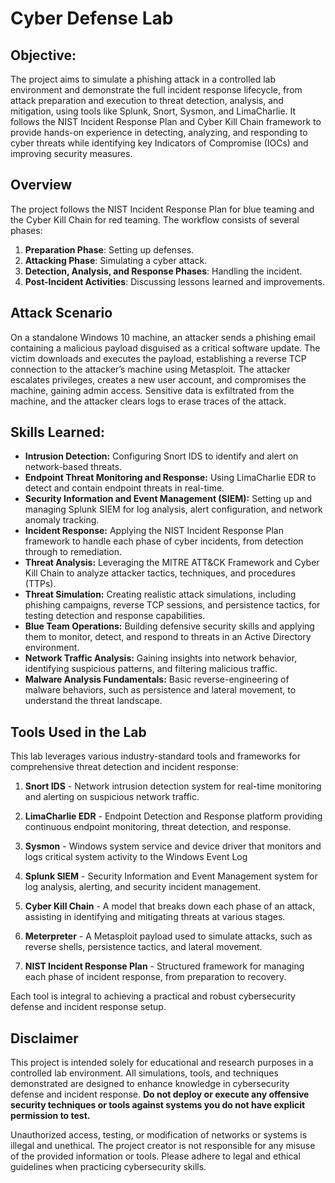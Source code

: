 # Cyber Defense Lab

## Objective:

The project aims to simulate a phishing attack in a controlled lab environment and demonstrate the full incident response lifecycle, from attack preparation and execution to threat detection, analysis, and mitigation, using tools like Splunk, Snort, Sysmon, and LimaCharlie. It follows the NIST Incident Response Plan and Cyber Kill Chain framework to provide hands-on experience in detecting, analyzing, and responding to cyber threats while identifying key Indicators of Compromise (IOCs) and improving security measures.

## Overview

The project follows the NIST Incident Response Plan for blue teaming and the Cyber Kill Chain for red teaming. The workflow consists of several phases:
1. **Preparation Phase**: Setting up defenses.
2. **Attacking Phase**: Simulating a cyber attack.
3. **Detection, Analysis, and Response Phases**: Handling the incident.
4. **Post-Incident Activities**: Discussing lessons learned and improvements.

## Attack Scenario

On a standalone Windows 10 machine, an attacker sends a phishing email containing a malicious payload disguised as a critical software update. The victim downloads and executes the payload, establishing a reverse TCP connection to the attacker’s machine using Metasploit. The attacker escalates privileges, creates a new user account, and compromises the machine, gaining admin access. Sensitive data is exfiltrated from the machine, and the attacker clears logs to erase traces of the attack.

## Skills Learned:

- **Intrusion Detection:** Configuring Snort IDS to identify and alert on network-based threats.
- **Endpoint Threat Monitoring and Response:** Using LimaCharlie EDR to detect and contain endpoint threats in real-time.
- **Security Information and Event Management (SIEM):** Setting up and managing Splunk SIEM for log analysis, alert configuration, and network anomaly tracking.
- **Incident Response:** Applying the NIST Incident Response Plan framework to handle each phase of cyber incidents, from detection through to remediation.
- **Threat Analysis:** Leveraging the MITRE ATT&CK Framework and Cyber Kill Chain to analyze attacker tactics, techniques, and procedures (TTPs).
- **Threat Simulation:** Creating realistic attack simulations, including phishing campaigns, reverse TCP sessions, and persistence tactics, for testing detection and response capabilities.
- **Blue Team Operations:** Building defensive security skills and applying them to monitor, detect, and respond to threats in an Active Directory environment.
- **Network Traffic Analysis:** Gaining insights into network behavior, identifying suspicious patterns, and filtering malicious traffic.
- **Malware Analysis Fundamentals:** Basic reverse-engineering of malware behaviors, such as persistence and lateral movement, to understand the threat landscape.

## Tools Used in the Lab

This lab leverages various industry-standard tools and frameworks for comprehensive threat detection and incident response:

1. **Snort IDS** - Network intrusion detection system for real-time monitoring and alerting on suspicious network traffic.

2. **LimaCharlie EDR** - Endpoint Detection and Response platform providing continuous endpoint monitoring, threat detection, and response.

3. **Sysmon** -  Windows system service and device driver that monitors and logs critical system activity to the Windows Event Log

4. **Splunk SIEM** - Security Information and Event Management system for log analysis, alerting, and security incident management.

5. **Cyber Kill Chain** - A model that breaks down each phase of an attack, assisting in identifying and mitigating threats at various stages.

6. **Meterpreter** - A Metasploit payload used to simulate attacks, such as reverse shells, persistence tactics, and lateral movement.

7. **NIST Incident Response Plan** - Structured framework for managing each phase of incident response, from preparation to recovery.

Each tool is integral to achieving a practical and robust cybersecurity defense and incident response setup.

## Disclaimer

This project is intended solely for educational and research purposes in a controlled lab environment. All simulations, tools, and techniques demonstrated are designed to enhance knowledge in cybersecurity defense and incident response. **Do not deploy or execute any offensive security techniques or tools against systems you do not have explicit permission to test.**

Unauthorized access, testing, or modification of networks or systems is illegal and unethical. The project creator is not responsible for any misuse of the provided information or tools. Please adhere to legal and ethical guidelines when practicing cybersecurity skills.



